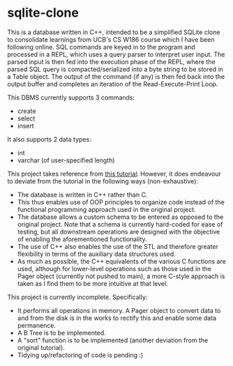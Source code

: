 # sqlite-clone
This is a database written in C++, intended to be a simplified SQLite clone to consolidate learnings from UCB's CS W186 course which I have been following online. 
SQL commands are keyed in to the program and processed in a REPL, which uses a query parser to interpret user input. 
The parsed input is then fed into the execution phase of the REPL, where the parsed SQL query is compacted/serialized into a byte string to be stored in a Table object. 
The output of the command (if any) is then fed back into the output buffer and completes an iteration of the Read-Execute-Print Loop.

This DBMS currently supports 3 commands:
- create
- select
- insert

It also supports 2 data types:
- int
- varchar (of user-specified length)

This project takes reference from [this tutorial](https://cstack.github.io/db_tutorial/). However, it does endeavour to deviate from the tutorial in the following ways (non-exhaustive):
- The database is written in C++ rather than C.
- This thus enables use of OOP principles to organize code instead of the functional programming approach used in the original project.
- The database allows a custom schema to be entered as opposed to the original project. Note that a schema is currently hard-coded for ease of testing, but all downstream operations are designed with the objective of enabling the aforementioned functionality.
- The use of C++ also enables the use of the STL and therefore greater flexibility in terms of the auxiliary data structures used.
- As much as possible, the C++ equivalents of the various C functions are used, although for lower-level operations such as those used in the Pager object (currently not pushed to main), a more C-style approach is taken as I find them to be more intuitive at that level.


This project is currently incomplete. Specifically:
- It performs all operations in memory. A Pager object to convert data to and from the disk is in the works to rectify this and enable some data permanence.
- A B Tree is to be implemented.
- A "sort" function is to be implemented (another deviation from the original tutorial).
- Tidying up/refactoring of code is pending :)
